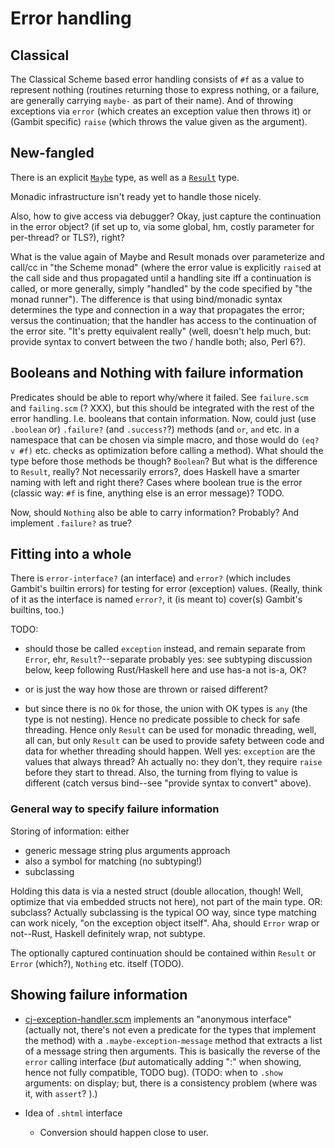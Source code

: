 # Error handling

## Classical

The Classical Scheme based error handling consists of `#f` as a value to represent nothing (routines returning those to express nothing, or a failure, are generally carrying `maybe-` as part of their name). And of throwing exceptions via `error` (which creates an exception value then throws it) or (Gambit specific) `raise` (which throws the value given as the argument).

## New-fangled

There is an explicit [`Maybe`](../Maybe.scm) type, as well as a [`Result`](../Result.scm) type.

Monadic infrastructure isn't ready yet to handle those nicely.

Also, how to give access via debugger? Okay, just capture the continuation in the error object? (if set up to, via some global, hm, costly parameter for per-thread? or TLS?), right?

What is the value again of Maybe and Result monads over parameterize and call/cc in "the Scheme monad" (where the error value is explicitly `raise`d at the call side and thus propagated until a handling site iff a continuation is called, or more generally, simply "handled" by the code specified by "the monad runner"). The difference is that using bind/monadic syntax determines the type and connection in a way that propagates the error; versus the continuation; that the handler has access to the continuation of the error site. "It's pretty equivalent really" (well, doesn't help much, but: provide syntax to convert between the two / handle both; also, Perl 6?).

## Booleans and Nothing with failure information

Predicates should be able to report why/where it failed. See `failure.scm` and `failing.scm` (? XXX), but this should be integrated with the rest of the error handling. I.e. booleans that contain information. Now, could just (use `.boolean` or) `.failure?` (and `.success?`?) methods (and `or`, `and` etc. in a namespace that can be chosen via simple macro, and those would do `(eq? v #f)` etc. checks as optimization before calling a method). What should the type before those methods be though? `Boolean`? But what is the difference to `Result`, really? Not necessarily errors?, does Haskell have a smarter naming with left and right there? Cases where boolean true is the error (classic way: `#f` is fine, anything else is an error message)? TODO.

Now, should `Nothing` also be able to carry information? Probably? And implement `.failure?` as true?

## Fitting into a whole

There is `error-interface?` (an interface) and `error?` (which includes Gambit's builtin errors) for testing for error (exception) values. (Really, think of it as the interface is named `error?`, it (is meant to) cover(s) Gambit's builtins, too.)

TODO:

- should those be called `exception` instead, and remain separate from `Error`, ehr, `Result`?--separate probably yes: see subtyping discussion below, keep following Rust/Haskell here and use has-a not is-a, OK?

- or is just the way how those are thrown or raised different?

- but since there is no `Ok` for those, the union with OK types is `any` (the type is not nesting). Hence no predicate possible to check for safe threading. Hence only `Result` can be used for monadic threading, well, all can, but only `Result` can be used to provide safety between code and data for whether threading should happen. Well yes: `exception` are the values that always thread? Ah actually no: they don't, they require `raise` before they start to thread. Also, the turning from flying to value is different (catch versus bind--see "provide syntax to convert" above).

### General way to specify failure information

Storing of information: either

* generic message string plus arguments approach
* also a symbol for matching (no subtyping!)
* subclassing

Holding this data is via a nested struct (double allocation, though! Well, optimize that via embedded structs not here), not part of the main type. OR: subclass? Actually subclassing is the typical OO way, since type matching can work nicely, "on the exception object itself". Aha, should `Error` wrap or not--Rust, Haskell definitely wrap, not subtype.

The optionally captured continuation should be contained within `Result` or `Error` (which?), `Nothing` etc. itself (TODO).


## Showing failure information

* [cj-exception-handler.scm](../cj-exception-handler.scm) implements an "anonymous interface" (actually not, there's not even a predicate for the types that implement the method) with a `.maybe-exception-message` method that extracts a list of a message string then arguments. This is basically the reverse of the `error` calling interface (*but* automatically adding ":" when showing, hence not fully compatible, TODO bug). (TODO: when to `.show` arguments: on display; but, there is a consistency problem (where was it, with `assert`? ).)

* Idea of `.shtml` interface

    * Conversion should happen close to user.
    

